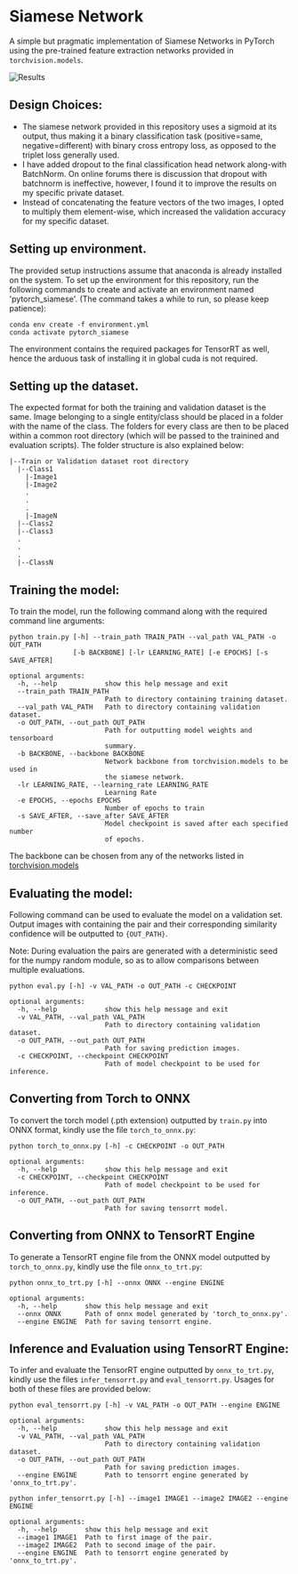 # Siamese Network 

A simple but pragmatic implementation of Siamese Networks in PyTorch using the pre-trained feature extraction networks provided in ```torchvision.models```. 

![Results](resources/player_similarity.gif)

## Design Choices:
- The siamese network provided in this repository uses a sigmoid at its output, thus making it a binary classification task (positive=same, negative=different) with binary cross entropy loss, as opposed to the triplet loss generally used. 
- I have added dropout to the final classification head network along-with BatchNorm. On online forums there is discussion that dropout with batchnorm is ineffective, however, I found it to improve the results on my specific private dataset. 
- Instead of concatenating the feature vectors of the two images, I opted to multiply them element-wise, which increased the validation accuracy for my specific dataset.

## Setting up environment.
The provided setup instructions assume that anaconda is already installed on the system. To set up the environment for this repository, run the following commands to create and activate an environment named 'pytorch_siamese'. (The command takes a while to run, so please keep patience):
```
conda env create -f environment.yml
conda activate pytorch_siamese
```
The environment contains the required packages for TensorRT as well, hence the arduous task of installing it in global cuda is not required.

## Setting up the dataset.
The expected format for both the training and validation dataset is the same. Image belonging to a single entity/class should be placed in a folder with the name of the class. The folders for every class are then to be placed within a common root directory (which will be passed to the trainined and evaluation scripts). The folder structure is also explained below:
```
|--Train or Validation dataset root directory
  |--Class1
    |-Image1
    |-Image2
    .
    .
    .
    |-ImageN
  |--Class2
  |--Class3
  .
  .
  .
  |--ClassN
```

## Training the model:
To train the model, run the following command along with the required command line arguments:
```
python train.py [-h] --train_path TRAIN_PATH --val_path VAL_PATH -o OUT_PATH
                [-b BACKBONE] [-lr LEARNING_RATE] [-e EPOCHS] [-s SAVE_AFTER]

optional arguments:
  -h, --help            show this help message and exit
  --train_path TRAIN_PATH
                        Path to directory containing training dataset.
  --val_path VAL_PATH   Path to directory containing validation dataset.
  -o OUT_PATH, --out_path OUT_PATH
                        Path for outputting model weights and tensorboard
                        summary.
  -b BACKBONE, --backbone BACKBONE
                        Network backbone from torchvision.models to be used in
                        the siamese network.
  -lr LEARNING_RATE, --learning_rate LEARNING_RATE
                        Learning Rate
  -e EPOCHS, --epochs EPOCHS
                        Number of epochs to train
  -s SAVE_AFTER, --save_after SAVE_AFTER
                        Model checkpoint is saved after each specified number
                        of epochs.
```
The backbone can be chosen from any of the networks listed in [torchvision.models](https://pytorch.org/vision/stable/models.html)

## Evaluating the model:
Following command can be used to evaluate the model on a validation set. Output images with containing the pair and their corresponding similarity confidence will be outputted to `{OUT_PATH}`.

Note: During evaluation the pairs are generated with a deterministic seed for the numpy random module, so as to allow comparisons between multiple evaluations.

```
python eval.py [-h] -v VAL_PATH -o OUT_PATH -c CHECKPOINT

optional arguments:
  -h, --help            show this help message and exit
  -v VAL_PATH, --val_path VAL_PATH
                        Path to directory containing validation dataset.
  -o OUT_PATH, --out_path OUT_PATH
                        Path for saving prediction images.
  -c CHECKPOINT, --checkpoint CHECKPOINT
                        Path of model checkpoint to be used for inference.
```

## Converting from Torch to ONNX
To convert the torch model (.pth extension) outputted by `train.py` into ONNX format, kindly use the file `torch_to_onnx.py`:
```
python torch_to_onnx.py [-h] -c CHECKPOINT -o OUT_PATH

optional arguments:
  -h, --help            show this help message and exit
  -c CHECKPOINT, --checkpoint CHECKPOINT
                        Path of model checkpoint to be used for inference.
  -o OUT_PATH, --out_path OUT_PATH
                        Path for saving tensorrt model.
```

## Converting from ONNX to TensorRT Engine
To generate a TensorRT engine file from the ONNX model outputted by `torch_to_onnx.py`, kindly use the file `onnx_to_trt.py`:
```
python onnx_to_trt.py [-h] --onnx ONNX --engine ENGINE

optional arguments:
  -h, --help       show this help message and exit
  --onnx ONNX      Path of onnx model generated by 'torch_to_onnx.py'.
  --engine ENGINE  Path for saving tensorrt engine.
```

## Inference and Evaluation using TensorRT Engine:
To infer and evaluate the TensorRT engine outputted by `onnx_to_trt.py`, kindly use the files `infer_tensorrt.py` and `eval_tensorrt.py`. Usages for both of these files are provided below:
```
python eval_tensorrt.py [-h] -v VAL_PATH -o OUT_PATH --engine ENGINE

optional arguments:
  -h, --help            show this help message and exit
  -v VAL_PATH, --val_path VAL_PATH
                        Path to directory containing validation dataset.
  -o OUT_PATH, --out_path OUT_PATH
                        Path for saving prediction images.
  --engine ENGINE       Path to tensorrt engine generated by 'onnx_to_trt.py'.
```

```
python infer_tensorrt.py [-h] --image1 IMAGE1 --image2 IMAGE2 --engine ENGINE

optional arguments:
  -h, --help       show this help message and exit
  --image1 IMAGE1  Path to first image of the pair.
  --image2 IMAGE2  Path to second image of the pair.
  --engine ENGINE  Path to tensorrt engine generated by 'onnx_to_trt.py'.
```
